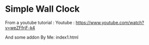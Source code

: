 # Simple Wall Clock
From a youtube tutorial :
Youtube : https://www.youtube.com/watch?v=weZFfrjF-k4

And some addon By Me: index1.html
